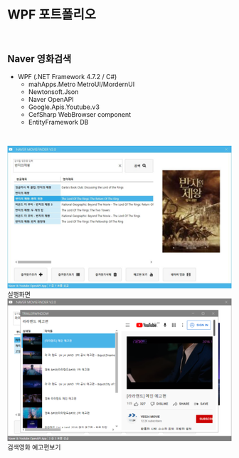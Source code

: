 # WPF 포트폴리오 

<br/>

## Naver 영화검색
- WPF (.NET Framework 4.7.2 / C#)
  - mahApps.Metro MetroUI/MordernUI
  - Newtonsoft.Json
  - Naver OpenAPI
  - Google.Apis.Youtube.v3
  - CefSharp WebBrowser component
  - EntityFramework DB

<br/>

  ![NaverMovieFinder](https://raw.githubusercontent.com/Simsim112/StudyWpf/main/Capture/Ring%20of%20Lord.JPG)
  실행화면
  ![YoutubePlay](https://raw.githubusercontent.com/Simsim112/StudyWpf/main/Capture/YoutubeTrailer.PNG)
  검색영화 예고편보기

